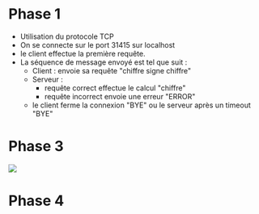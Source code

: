 # Phase 1

- Utilisation du protocole TCP 
- On se connecte sur le port 31415 sur localhost
- le client effectue la première requête.
- La séquence de message envoyé est tel que suit :
  - Client : envoie sa requête "chiffre signe chiffre"
  - Serveur :
    - requête correct effectue le calcul "chiffre"
    - requête incorrect envoie une erreur "ERROR" 
  - le client ferme la connexion "BYE" ou le serveur après un timeout "BYE"

# Phase 3

![](/home/jerome/HEIG/Labo/RES/Teaching-HEIGVD-RES-2020-Exercise-Protocol-Design/specs/hansArn/img/PROTOCOL.md.png)

# Phase 4 



